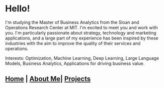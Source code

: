 # Hello! 

I'm studying the Master of Business Analytics from the Sloan and Operations Research Center at MIT. I'm excited to meet you and work with you. 
I'm particularly passionate about strategy, technology and marketing applications, and a large part of my experience has been inspired by these industries with the aim to improve the quality of their services and operations.

Interests: Optimization, Machine Learning, Deep Learning, Large Language Models, Business Analytics, Applications for driving business value.

## [Home](index.html) | [About Me](about.html)| [Projects](projects.html)
